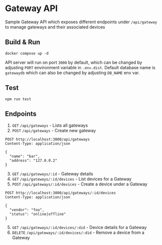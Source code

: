 # Gateway API
Sample Gateway API which exposes different endpoints under `/api/gateway` to manage gateways and their associated devices

## Build & Run
`docker compose up -d`

API server will run on port `3000` by default, which can be changed by adjusting `PORT` environment variable in `.env.dist`.
Default database name is `gatewaydb` which can also be changed by adjusting `DB_NAME` env var.

## Test
`npm run test`

## Endpoints

1. `GET` `/api/gateways` - Lists all gateways
2. `POST` `/api/gateways` - Create new gateway
```http request
POST http://localhost:3000/api/gateways
Content-Type: application/json

{
  "name": "bar",
  "address": "127.0.0.2"
}
```
3. `GET` `/api/gateways/:id` - Gateway details
4. `GET` `/api/gateways/:id/devices` - List devices for a Gateway
4. `POST` `/api/gateways/:id/devices` - Create a device under a Gateway
```http request
POST http://localhost:3000/api/gateways/:id/devices
Content-Type: application/json

{
  "vendor": "foo",
  "status": "online|offline"
}
```
5. `GET` `/api/gateways/:id/devices/:did` - Device details for a Gateway
6. `DELETE` `/api/gateways/:id/devices/:did` - Remove a device from a Gateway

